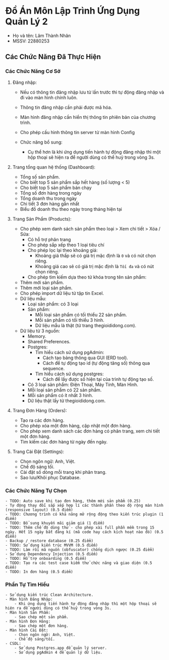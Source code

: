 # Đồ Án Môn Lập Trình Ứng Dụng Quản Lý 2

- Họ và tên: Lâm Thành Nhân
- MSSV: 22880253

## Các Chức Năng Đã Thực Hiện

### Các Chức Năng Cơ Sở

1. Đăng nhập:

    - Nếu có thông tin đăng nhập lưu từ lần trước thì tự động đăng nhập và đi vào màn hình chính luôn.
    - Thông tin đăng nhập cần phải được mã hóa.
    - Màn hình đăng nhập cần hiển thị thông tin phiên bản của chương trình.
    - Cho phép cấu hình thông tin server từ màn hình Config

    - Chức năng bổ sung:
        - Cụ thể hơn là khi ứng dụng tiến hành tự động đăng nhập thì một hộp thoại sẽ hiện ra để người dùng có thể huỷ trong vòng 3s.

2. Trang tổng quan hệ thống (Dashboard):

    - Tổng số sản phẩm.
    - Cho biết top 5 sản phẩm sắp hết hàng (số lượng < 5)
    - Cho biết top 5 sản phẩm bán chạy
    - Tổng số đơn hàng trong ngày
    - Tổng doanh thu trong ngày
    - Chi tiết 3 đơn hàng gần nhất
    - Biểu đồ doanh thu theo ngày trong tháng hiện tại

3. Trang Sản Phẩm (Products):

    - Cho phép xem danh sách sản phẩm theo loại > Xem chi tiết > Xóa / Sửa:
        - Có hỗ trợ phân trang
        - Cho phép sắp xếp theo 1 loại tiêu chí
        - Cho phép lọc lại theo khoảng giá:
            - Khoảng giá thấp sẽ có giá trị mặc định là `0` và có nút chọn riêng.
            - Khoảng giá cao sẽ có giá trị mặc định là `Tối đa` và có nút chọn riêng.
        - Cho phép tìm kiếm dựa theo từ khóa trong tên sản phẩm:
    - Thêm mới sản phẩm.
    - Thêm mới loại sản phẩm.
    - Cho phép import dữ liệu từ tập tin Excel.
    - Dữ liệu mẫu:
        - Loại sản phẩm: có 3 loại
        - Sản phẩm:
            - Mỗi loại sản phẩm có tối thiểu 22 sản phẩm.
            - Mỗi sản phẩm có tối thiểu 3 hình.
            - Dữ liệu mẫu là thật (từ trang thegioididong.com).
    - Dữ liệu từ 3 nguồn:
        - Memory.
        - Shared Preferences.
        - Postgres:
            - Tìm hiểu cách sử dụng pgAdmin:
                - Cách tạo bảng thông qua GUI (ERD tool).
                - Cách để tự động tạo id (tự động tăng số) thông qua sequence.
            - Tìm hiểu cách sử dụng postgres:
                - Cách để lấy được số hiện tại của trình tự động tạo số.
        - Có 3 loại sản phẩm: Điện Thoại, Máy Tính, Màn Hình.
        - Mỗi loại sản phẩm có 22 sản phẩm.
        - Mỗi sản phẩm có ít nhất 3 hình.
        - Dữ liệu thật lấy từ thegioididong.com.

4. Trang Đơn Hàng (Orders):

    - Tạo ra các đơn hàng.
    - Cho phép xóa một đơn hàng, cập nhật một đơn hàng.
    - Cho phép xem danh sách các đơn hàng có phân trang, xem chi tiết một đơn hàng.
    - Tìm kiếm các đơn hàng từ ngày đến ngày.

5. Trang Cài Đặt (Settings):

    - Chọn ngôn ngữ: Anh, Việt.
    - Chế độ sáng tối.
    - Cài đặt số dòng mỗi trang khi phân trang.
    - Sao lưu/Khôi phục Database.

### Các Chức Năng Tự Chọn

    - TODO: Auto save khi tạo đơn hàng, thêm mới sản phẩm (0.25)
    - Tự động thay đổi sắp xếp hợp lí các thành phần theo độ rộng màn hình (responsive layout) (0.5 điểm)
    - TODO: Chương trình có khả năng mở rộng động theo kiến trúc plugin (1 điểm)
    - TODO: Bổ sung khuyến mãi giảm giá (1 điểm)
    - TODO: Thêm chế độ dùng thử - cho phép xài full phần mềm trong 15 ngày. Hết 15 ngày bắt đăng kí (mã code hay cách kích hoạt nào đó) (0.5 điểm)
    - Backup / restore database (0.25 điểm)
    - TODO: Sử dụng kiến trúc MVVM (0.5 điểm)
    - TODO: Làm rối mã nguồn (obfuscator) chống dịch ngược (0.25 điểm)
    - Sử dụng Dependency Injection (0.5 điểm)
    - TODO: Hỗ trợ onboarding (0.5 điểm)
    - TODO: Tạo ra các test case kiểm thử chức năng và giao diện (0.5 điểm)
    - TODO: In đơn hàng (0.5 điểm)

### Phần Tự Tìm Hiểu

    - Sử dụng kiến trúc Clean Architecture.
    - Màn hình Đăng Nhập:
        - Khi ứng dụng tiến hành tự động đăng nhập thì một hộp thoại sẽ hiện ra để người dùng có thể huỷ trong vòng 3s.
    - Màn hình Sản Phẩm:
        - Sao chép một sản phẩm.
    - Màn hình Đơn Hàng:
        - Sao chép một đơn hàng.
    - Màn hình Cài Đặt:
        - Chọn ngôn ngữ: Anh, Việt.
        - Chế độ sáng/tối.
    - CSDL:
        - Sử dụng Postgres.app để quản lý server.
        - Sử dụng pgAdmin 4 để quản lý dữ liệu.
